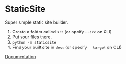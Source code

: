 # StaticSite

Super simple static site builder.

1. Create a folder called `src` (or spcify `--src` on CLI)
2. Put your files there.
3. `python -m staticsite`
4. Find your built site in `docs` (or specify `--target` on CLI)

[Documentation](https://thesage21.github.io/staticsite/)
